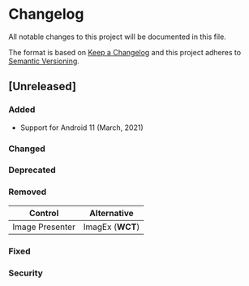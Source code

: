 # Changelog
All notable changes to this project will be documented in this file.

The format is based on [Keep a Changelog](http://keepachangelog.com/en/1.0.0/)
and this project adheres to [Semantic Versioning](http://semver.org/spec/v2.0.0.html).

## [Unreleased]

### **Added**
* Support for Android 11 (March, 2021)

### **Changed**

### **Deprecated**

### **Removed**
| **Control** | **Alternative**|
|------|-----------------|
|  Image Presenter    |     ImagEx (**WCT**)  |

### **Fixed**

### **Security**